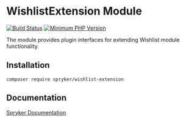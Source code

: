 # WishlistExtension Module
[![Build Status](https://travis-ci.org/spryker/wishlist-extension.svg)](https://travis-ci.org/spryker/wishlist-extension)
[![Minimum PHP Version](https://img.shields.io/badge/php-%3E%3D%207.3-8892BF.svg)](https://php.net/)

The module provides plugin interfaces for extending Wishlist module functionality.

## Installation

```
composer require spryker/wishlist-extension
```

## Documentation

[Spryker Documentation](https://academy.spryker.com/developing_with_spryker/module_guide/modules.html)
